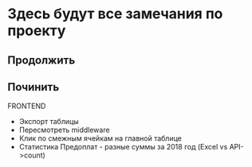 Здесь будут все замечания по проекту
=

Продолжить
- 


Починить
-
FRONTEND
- Экспорт таблицы 
- Пересмотреть middleware
- Клик по смежным ячейкам на главной таблице
- Статистика Предоплат - разные суммы за 2018 год (Excel vs API->count)


